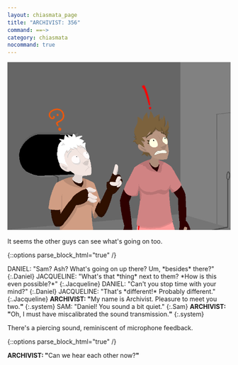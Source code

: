 ```yaml
---
layout: chiasmata_page
title: "ARCHIVIST: 356"
command: ==~>
category: chiasmata
nocommand: true
---
```


![356](/chiasmata/images/narrative/354.png)

It seems the other guys can see what's going on too.

{::options parse_block_html="true" /}
<div class="dialogue">
DANIEL: "Sam? Ash? What's going on up there? Um, *besides* there?" 
{:.Daniel}
JACQUELINE: "What's that *thing* next to them? *How is this even possible?*" 
{:.Jacqueline}
DANIEL: "Can't you stop time with your mind?" 
{:.Daniel}
JACQUELINE: "That's *different!* Probably different." 
{:.Jacqueline}
<b>ARCHIVIST: "</b>My name is Archivist. Pleasure to meet you two.<b>"</b> 
{:.system}
SAM: "Daniel! You sound a bit quiet." 
{:.Sam}
<b>ARCHIVIST: "</b>Oh, I must have miscalibrated the sound transmission.<b>"</b> 
{:.system}
</div>

There's a piercing sound, reminiscent of microphone feedback.

{::options parse_block_html="true" /}
<div class="dialogue">
<b>ARCHIVIST: "</b>Can we hear each other now?<b>"</b>
</div>